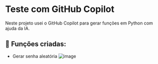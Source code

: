 # Teste com GitHub Copilot

Neste projeto usei o GitHub Copilot para gerar funções em Python com ajuda da IA.

## 🧠 Funções criadas:
- Gerar senha aleatória
![image](https://github.com/user-attachments/assets/39880a6d-3a95-4ad0-b0c0-e769d68bd8e9)
